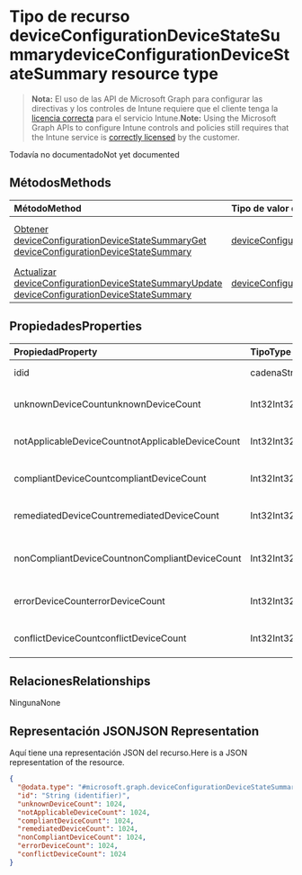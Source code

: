 # <a name="deviceconfigurationdevicestatesummary-resource-type"></a><span data-ttu-id="bda7d-101">Tipo de recurso deviceConfigurationDeviceStateSummary</span><span class="sxs-lookup"><span data-stu-id="bda7d-101">deviceConfigurationDeviceStateSummary resource type</span></span>

> <span data-ttu-id="bda7d-102">**Nota:** El uso de las API de Microsoft Graph para configurar las directivas y los controles de Intune requiere que el cliente tenga la [licencia correcta](https://go.microsoft.com/fwlink/?linkid=839381) para el servicio Intune.</span><span class="sxs-lookup"><span data-stu-id="bda7d-102">**Note:** Using the Microsoft Graph APIs to configure Intune controls and policies still requires that the Intune service is [correctly licensed](https://go.microsoft.com/fwlink/?linkid=839381) by the customer.</span></span>

<span data-ttu-id="bda7d-103">Todavía no documentado</span><span class="sxs-lookup"><span data-stu-id="bda7d-103">Not yet documented</span></span>
## <a name="methods"></a><span data-ttu-id="bda7d-104">Métodos</span><span class="sxs-lookup"><span data-stu-id="bda7d-104">Methods</span></span>
|<span data-ttu-id="bda7d-105">Método</span><span class="sxs-lookup"><span data-stu-id="bda7d-105">Method</span></span>|<span data-ttu-id="bda7d-106">Tipo de valor devuelto</span><span class="sxs-lookup"><span data-stu-id="bda7d-106">Return Type</span></span>|<span data-ttu-id="bda7d-107">Descripción</span><span class="sxs-lookup"><span data-stu-id="bda7d-107">Description</span></span>|
|:---|:---|:---|
|[<span data-ttu-id="bda7d-108">Obtener deviceConfigurationDeviceStateSummary</span><span class="sxs-lookup"><span data-stu-id="bda7d-108">Get deviceConfigurationDeviceStateSummary</span></span>](../api/intune_deviceconfig_deviceconfigurationdevicestatesummary_get.md)|[<span data-ttu-id="bda7d-109">deviceConfigurationDeviceStateSummary</span><span class="sxs-lookup"><span data-stu-id="bda7d-109">deviceConfigurationDeviceStateSummary</span></span>](../resources/intune_deviceconfig_deviceconfigurationdevicestatesummary.md)|<span data-ttu-id="bda7d-110">Lea las propiedades y las relaciones del objeto [deviceConfigurationDeviceStateSummary](../resources/intune_deviceconfig_deviceconfigurationdevicestatesummary.md).</span><span class="sxs-lookup"><span data-stu-id="bda7d-110">Read properties and relationships of [plannerTaskDetails](../resources/intune_deviceconfig_deviceconfigurationdevicestatesummary.md) object.</span></span>|
|[<span data-ttu-id="bda7d-111">Actualizar deviceConfigurationDeviceStateSummary</span><span class="sxs-lookup"><span data-stu-id="bda7d-111">Update deviceConfigurationDeviceStateSummary</span></span>](../api/intune_deviceconfig_deviceconfigurationdevicestatesummary_update.md)|[<span data-ttu-id="bda7d-112">deviceConfigurationDeviceStateSummary</span><span class="sxs-lookup"><span data-stu-id="bda7d-112">deviceConfigurationDeviceStateSummary</span></span>](../resources/intune_deviceconfig_deviceconfigurationdevicestatesummary.md)|<span data-ttu-id="bda7d-113">Actualice las propiedades de un objeto [deviceConfigurationDeviceStateSummary](../resources/intune_deviceconfig_deviceconfigurationdevicestatesummary.md).</span><span class="sxs-lookup"><span data-stu-id="bda7d-113">Update the properties of a [calendar](../resources/intune_deviceconfig_deviceconfigurationdevicestatesummary.md) object.</span></span>|

## <a name="properties"></a><span data-ttu-id="bda7d-114">Propiedades</span><span class="sxs-lookup"><span data-stu-id="bda7d-114">Properties</span></span>
|<span data-ttu-id="bda7d-115">Propiedad</span><span class="sxs-lookup"><span data-stu-id="bda7d-115">Property</span></span>|<span data-ttu-id="bda7d-116">Tipo</span><span class="sxs-lookup"><span data-stu-id="bda7d-116">Type</span></span>|<span data-ttu-id="bda7d-117">Descripción</span><span class="sxs-lookup"><span data-stu-id="bda7d-117">Description</span></span>|
|:---|:---|:---|
|<span data-ttu-id="bda7d-118">id</span><span class="sxs-lookup"><span data-stu-id="bda7d-118">id</span></span>|<span data-ttu-id="bda7d-119">cadena</span><span class="sxs-lookup"><span data-stu-id="bda7d-119">String</span></span>|<span data-ttu-id="bda7d-120">Clave de la entidad.</span><span class="sxs-lookup"><span data-stu-id="bda7d-120">Key of the setting.</span></span>|
|<span data-ttu-id="bda7d-121">unknownDeviceCount</span><span class="sxs-lookup"><span data-stu-id="bda7d-121">unknownDeviceCount</span></span>|<span data-ttu-id="bda7d-122">Int32</span><span class="sxs-lookup"><span data-stu-id="bda7d-122">Int32</span></span>|<span data-ttu-id="bda7d-123">Número de dispositivos desconocidos</span><span class="sxs-lookup"><span data-stu-id="bda7d-123">Number of unknown devices</span></span>|
|<span data-ttu-id="bda7d-124">notApplicableDeviceCount</span><span class="sxs-lookup"><span data-stu-id="bda7d-124">notApplicableDeviceCount</span></span>|<span data-ttu-id="bda7d-125">Int32</span><span class="sxs-lookup"><span data-stu-id="bda7d-125">Int32</span></span>|<span data-ttu-id="bda7d-126">Número de dispositivos no aplicables</span><span class="sxs-lookup"><span data-stu-id="bda7d-126">Number of not applicable devices</span></span>|
|<span data-ttu-id="bda7d-127">compliantDeviceCount</span><span class="sxs-lookup"><span data-stu-id="bda7d-127">compliantDeviceCount</span></span>|<span data-ttu-id="bda7d-128">Int32</span><span class="sxs-lookup"><span data-stu-id="bda7d-128">Int32</span></span>|<span data-ttu-id="bda7d-129">Número de dispositivos compatibles</span><span class="sxs-lookup"><span data-stu-id="bda7d-129">Number of compliant devices</span></span>|
|<span data-ttu-id="bda7d-130">remediatedDeviceCount</span><span class="sxs-lookup"><span data-stu-id="bda7d-130">remediatedDeviceCount</span></span>|<span data-ttu-id="bda7d-131">Int32</span><span class="sxs-lookup"><span data-stu-id="bda7d-131">Int32</span></span>|<span data-ttu-id="bda7d-132">Número de dispositivos corregidos</span><span class="sxs-lookup"><span data-stu-id="bda7d-132">Number of remediated devices</span></span>|
|<span data-ttu-id="bda7d-133">nonCompliantDeviceCount</span><span class="sxs-lookup"><span data-stu-id="bda7d-133">nonCompliantDeviceCount</span></span>|<span data-ttu-id="bda7d-134">Int32</span><span class="sxs-lookup"><span data-stu-id="bda7d-134">Int32</span></span>|<span data-ttu-id="bda7d-135">Número de dispositivos no compatibles</span><span class="sxs-lookup"><span data-stu-id="bda7d-135">Number of NonCompliant devices</span></span>|
|<span data-ttu-id="bda7d-136">errorDeviceCount</span><span class="sxs-lookup"><span data-stu-id="bda7d-136">errorDeviceCount</span></span>|<span data-ttu-id="bda7d-137">Int32</span><span class="sxs-lookup"><span data-stu-id="bda7d-137">Int32</span></span>|<span data-ttu-id="bda7d-138">Número de dispositivos con error</span><span class="sxs-lookup"><span data-stu-id="bda7d-138">Number of error devices</span></span>|
|<span data-ttu-id="bda7d-139">conflictDeviceCount</span><span class="sxs-lookup"><span data-stu-id="bda7d-139">conflictDeviceCount</span></span>|<span data-ttu-id="bda7d-140">Int32</span><span class="sxs-lookup"><span data-stu-id="bda7d-140">Int32</span></span>|<span data-ttu-id="bda7d-141">Número de dispositivos en conflicto</span><span class="sxs-lookup"><span data-stu-id="bda7d-141">Number of conflict devices</span></span>|

## <a name="relationships"></a><span data-ttu-id="bda7d-142">Relaciones</span><span class="sxs-lookup"><span data-stu-id="bda7d-142">Relationships</span></span>
<span data-ttu-id="bda7d-143">Ninguna</span><span class="sxs-lookup"><span data-stu-id="bda7d-143">None</span></span>
## <a name="json-representation"></a><span data-ttu-id="bda7d-144">Representación JSON</span><span class="sxs-lookup"><span data-stu-id="bda7d-144">JSON Representation</span></span>
<span data-ttu-id="bda7d-145">Aquí tiene una representación JSON del recurso.</span><span class="sxs-lookup"><span data-stu-id="bda7d-145">Here is a JSON representation of the resource.</span></span>
<!-- {
  "blockType": "resource",
  "keyProperty": "id",
  "@odata.type": "microsoft.graph.deviceConfigurationDeviceStateSummary"
}
-->
``` json
{
  "@odata.type": "#microsoft.graph.deviceConfigurationDeviceStateSummary",
  "id": "String (identifier)",
  "unknownDeviceCount": 1024,
  "notApplicableDeviceCount": 1024,
  "compliantDeviceCount": 1024,
  "remediatedDeviceCount": 1024,
  "nonCompliantDeviceCount": 1024,
  "errorDeviceCount": 1024,
  "conflictDeviceCount": 1024
}
```



